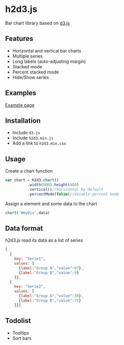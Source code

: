 h2d3.js
=======

Bar chart library based on [d3.js](http://d3js.org/)

## Features

- Horizontal and vertical bar charts
- Multiple series
- Long labels (auto-adjusting margin)
- Stacked mode
- Percent stacked mode
- Hide/Show series

## Examples

[Example page](http://mcaule.github.io/h2d3.js/example.html)

## Installation

- Include `d3.js`
- Include `h2d3.min.js`
- Add a link to `h2d3.min.css`

## Usage

Create a chart function

```javascript
var chart = h2d3.chart()
          .width(800).height(400)
          .vertical()//horizontal by default       
          .percentMode(false)//disable percent mode
```

Assign a element and some data to the chart

```javascript
chart('#myDiv',data)
```

## Data format

h2d3.js read its data as a list of series

```javascript
[
  {
    key: "Serie1",
    values: [
      {label:"Group A","value":87},
      {label:"Group B","value":9}
    ]},
  {
    key: "Serie2",
    values: [
      {label:"Group A","value":30},
      {label:"Group B","value":75}
    ]}]
```

## Todolist

- Tooltips
- Sort bars

